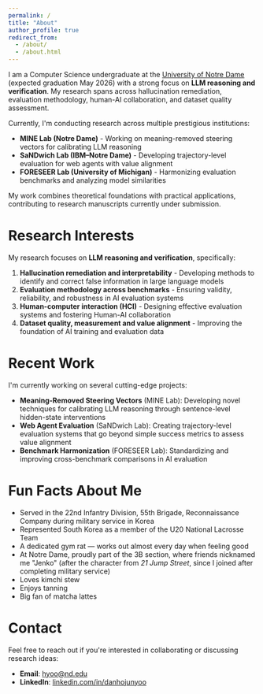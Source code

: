 ```yaml
---
permalink: /
title: "About"
author_profile: true
redirect_from: 
  - /about/
  - /about.html
---
```


I am a Computer Science undergraduate at the [University of Notre Dame](https://www.nd.edu/) (expected graduation May 2026) with a strong focus on **LLM reasoning and verification**. My research spans across hallucination remediation, evaluation methodology, human-AI collaboration, and dataset quality assessment.

Currently, I'm conducting research across multiple prestigious institutions:
- **MINE Lab (Notre Dame)** - Working on meaning-removed steering vectors for calibrating LLM reasoning
- **SaNDwich Lab (IBM–Notre Dame)** - Developing trajectory-level evaluation for web agents with value alignment
- **FORESEER Lab (University of Michigan)** - Harmonizing evaluation benchmarks and analyzing model similarities

My work combines theoretical foundations with practical applications, contributing to research manuscripts currently under submission.

Research Interests
======
My research focuses on **LLM reasoning and verification**, specifically:

1. **Hallucination remediation and interpretability** - Developing methods to identify and correct false information in large language models
2. **Evaluation methodology across benchmarks** - Ensuring validity, reliability, and robustness in AI evaluation systems
3. **Human-computer interaction (HCI)** - Designing effective evaluation systems and fostering Human-AI collaboration
4. **Dataset quality, measurement and value alignment** - Improving the foundation of AI training and evaluation data

Recent Work
======
I'm currently working on several cutting-edge projects:

- **Meaning-Removed Steering Vectors** (MINE Lab): Developing novel techniques for calibrating LLM reasoning through sentence-level hidden-state interventions
- **Web Agent Evaluation** (SaNDwich Lab): Creating trajectory-level evaluation systems that go beyond simple success metrics to assess value alignment
- **Benchmark Harmonization** (FORESEER Lab): Standardizing and improving cross-benchmark comparisons in AI evaluation

Fun Facts About Me
======
- Served in the 22nd Infantry Division, 55th Brigade, Reconnaissance Company during military service in Korea
- Represented South Korea as a member of the U20 National Lacrosse Team
- A dedicated gym rat — works out almost every day when feeling good
- At Notre Dame, proudly part of the 3B section, where friends nicknamed me "Jenko" (after the character from *21 Jump Street*, since I joined after completing military service)
- Loves kimchi stew
- Enjoys tanning
- Big fan of matcha lattes

Contact
======
Feel free to reach out if you're interested in collaborating or discussing research ideas:
- **Email**: [hyoo@nd.edu](mailto:hyoo@nd.edu)
- **LinkedIn**: [linkedin.com/in/danhojunyoo](https://www.linkedin.com/in/danhojunyoo)
